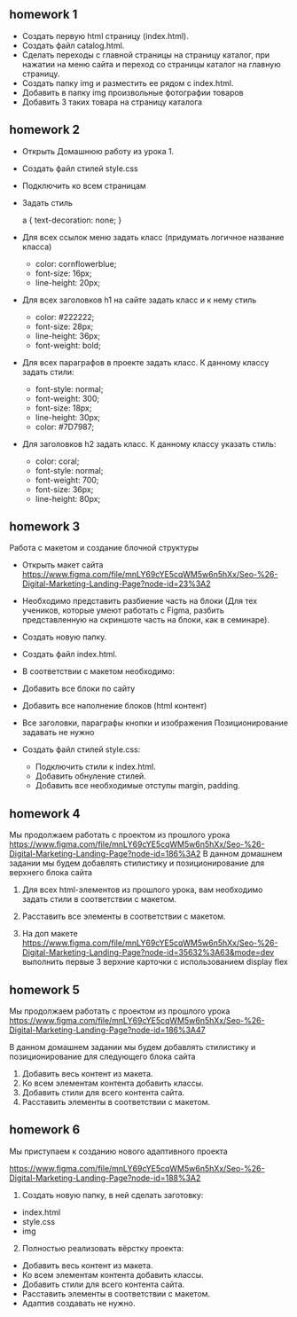 ## homework 1

- Создать первую html страницу (index.html).
- Cоздать файл catalog.html.
- Сделать переходы с главной страницы на страницу каталог, при нажатии на меню сайта и переход со страницы каталог на главную страницу.
- Создать папку img и разместить ее рядом с index.html.
- Добавить в папку img произвольные фотографии товаров
- Добавить 3 таких товара на страницу каталога

## homework 2

- Открыть Домашнюю работу из урока 1.
- Создать файл стилей style.css
- Подключить ко всем страницам
- Задать стиль

    a {
    text-decoration: none;
    }

- Для всех ссылок меню задать класс (придумать логичное название класса)
    * color: cornflowerblue;
    * font-size: 16px;
    * line-height: 20px;

- Для всех заголовков h1 на сайте задать класс и к нему стиль
    * color: #222222;
    * font-size: 28px;
    * line-height: 36px;
    * font-weight: bold;

- Для всех параграфов в проекте задать класс. К данному классу задать стили:
    * font-style: normal;
    * font-weight: 300;
    * font-size: 18px;
    * line-height: 30px;
    * color: #7D7987;

- Для заголовков h2 задать класс. К данному классу указать стиль:
    * color: coral;
    * font-style: normal;
    * font-weight: 700;
    * font-size: 36px;
    * line-height: 80px;

## homework 3
Работа с макетом и cоздание блочной структуры
- Открыть макет сайта https://www.figma.com/file/mnLY69cYE5cqWM5w6n5hXx/Seo-%26-Digital-Marketing-Landing-Page?node-id=23%3A2
- Необходимо представить разбиение часть на блоки (Для тех учеников, которые умеют работать с Figma, разбить представленную на скриншоте часть на блоки, как в семинаре).
- Создать новую папку.
- Создать файл index.html.
- В соответствии с макетом необходимо:
- Добавить все блоки по сайту
- Добавить все наполнение блоков (html контент)
- Все заголовки, параграфы кнопки и изображения Позиционирование задавать не нужно
- Создать файл стилей style.css:

    *  Подключить стили к index.html.
    *  Добавить обнуление стилей.
    *  Добавить все необходимые отступы margin, padding.


## homework 4
Мы продолжаем работать с проектом из прошлого урока https://www.figma.com/file/mnLY69cYE5cqWM5w6n5hXx/Seo-%26-Digital-Marketing-Landing-Page?node-id=186%3A2
В данном домашнем задании мы будем добавлять стилистику и позиционирование для верхнего блока сайта

1. Для всех html-элементов из прошлого урока, вам необходимо задать стили в соответствии с макетом.

2. Расставить все элементы в соответствии с макетом.
3. На доп макете https://www.figma.com/file/mnLY69cYE5cqWM5w6n5hXx/Seo-%26-Digital-Marketing-Landing-Page?node-id=35632%3A63&mode=dev выполнить первые 3 верхние карточки с использованием display flex

## homework 5

Мы продолжаем работать с проектом из прошлого урока https://www.figma.com/file/mnLY69cYE5cqWM5w6n5hXx/Seo-%26-Digital-Marketing-Landing-Page?node-id=186%3A47

В данном домашнем задании мы будем добавлять стилистику и позиционирование для следующего блока сайта

1. Добавить весь контент из макета.
2. Ко всем элементам контента добавить классы.
3. Добавить стили для всего контента сайта.
4. Расставить элементы в соответствии с макетом.

## homework 6
Мы приступаем к созданию нового адаптивного проекта

https://www.figma.com/file/mnLY69cYE5cqWM5w6n5hXx/Seo-%26-Digital-Marketing-Landing-Page?node-id=188%3A2

1. Создать новую папку, в ней сделать заготовку:
* index.html
* style.css
* img

2. Полностью реализовать вёрстку проекта:
* Добавить весь контент из макета.
* Ко всем элементам контента добавить классы.
* Добавить стили для всего контента сайта.
* Расставить элементы в соответствии с макетом.
* Адаптив создавать не нужно.